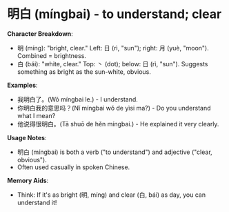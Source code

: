 # **明白 (míngbai) - to understand; clear**

**Character Breakdown**:  
- 明 (míng): "bright, clear." Left: 日 (rì, "sun"); right: 月 (yuè, "moon"). Combined = brightness.  
- 白 (bái): "white, clear." Top: 丶 (dot); below: 日 (rì, "sun"). Suggests something as bright as the sun-white, obvious.

**Examples**:  
- 我明白了。(Wǒ míngbai le.) - I understand.  
- 你明白我的意思吗？(Nǐ míngbai wǒ de yìsi ma?) - Do you understand what I mean?  
- 他说得很明白。(Tā shuō de hěn míngbai.) - He explained it very clearly.

**Usage Notes**:  
- 明白 (míngbai) is both a verb ("to understand") and adjective ("clear, obvious").  
- Often used casually in spoken Chinese.

**Memory Aids**:  
- Think: If it's as bright (明, míng) and clear (白, bái) as day, you can understand it!